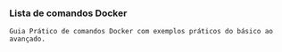 ### Lista de comandos Docker 
    Guia Prático de comandos Docker com exemplos práticos do básico ao avançado.

